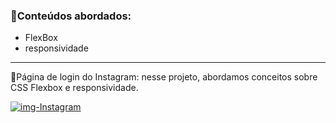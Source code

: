 <h3>📌Conteúdos abordados:</h3> 

- FlexBox 
- responsividade
---

📌Página de login do Instagram: nesse projeto, abordamos conceitos sobre CSS Flexbox e responsividade. 




<a href="https://ibb.co/WDXbB8d"><img src="https://i.ibb.co/gv85tqX/img-Instagram.png" alt="img-Instagram" border="0"></a>
